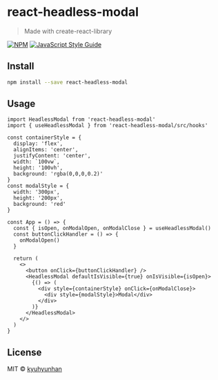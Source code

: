 # react-headless-modal

> Made with create-react-library

[![NPM](https://img.shields.io/npm/v/react-headless-modal.svg)](https://www.npmjs.com/package/react-headless-modal) [![JavaScript Style Guide](https://img.shields.io/badge/code_style-standard-brightgreen.svg)](https://standardjs.com)

## Install

```bash
npm install --save react-headless-modal
```

## Usage

```tsx
import HeadlessModal from 'react-headless-modal'
import { useHeadlessModal } from 'react-headless-modal/src/hooks'

const containerStyle = {
  display: 'flex',
  alignItems: 'center',
  justifyContent: 'center',
  width: `100vw`,
  height: '100vh',
  background: 'rgba(0,0,0,0.2)'
}
const modalStyle = {
  width: '300px',
  height: '200px',
  background: 'red'
}

const App = () => {
  const { isOpen, onModalOpen, onModalClose } = useHeadlessModal()
  const buttonClickHandler = () => {
    onModalOpen()
  }

  return (
    <>
      <button onClick={buttonClickHandler} />
      <HeadlessModal defaultIsVisible={true} onIsVisible={isOpen}>
        {() => (
          <div style={containerStyle} onClick={onModalClose}>
            <div style={modalStyle}>Modal</div>
          </div>
        )}
      </HeadlessModal>
    </>
  )
}
```

## License

MIT © [kyuhyunhan](https://github.com/kyuhyunhan)
